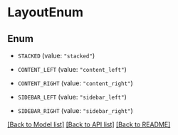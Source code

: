 # LayoutEnum

## Enum


* `STACKED` (value: `"stacked"`)

* `CONTENT_LEFT` (value: `"content_left"`)

* `CONTENT_RIGHT` (value: `"content_right"`)

* `SIDEBAR_LEFT` (value: `"sidebar_left"`)

* `SIDEBAR_RIGHT` (value: `"sidebar_right"`)


[[Back to Model list]](../README.md#documentation-for-models) [[Back to API list]](../README.md#documentation-for-api-endpoints) [[Back to README]](../README.md)


